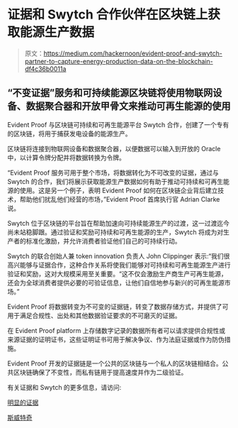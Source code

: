 # 证据和 Swytch 合作伙伴在区块链上获取能源生产数据

> 原文：<https://medium.com/hackernoon/evident-proof-and-swytch-partner-to-capture-energy-production-data-on-the-blockchain-df4c36b0011a>

## “不变证据”服务和可持续能源区块链将使用物联网设备、数据聚合器和开放甲骨文来推动可再生能源的使用

Evident Proof 与区块链可持续和可再生能源平台 Swytch 合作，创建了一个专有的区块链，将用于捕获发电设备的能源生产。

区块链将连接到物联网设备和数据聚合器，以便数据可以输入到开放的 Oracle 中，以计算令牌分配并将数据转换为令牌。

“Evident Proof 服务可用于整个市场，将数据转化为不可改变的证据，通过与 Swytch 的合作，我们将展示获取能源生产数据如何有助于推动可持续和可再生能源的使用。这是另一个例子，表明 Evident Proof 如何在区块链企业背后建立技术，帮助他们扰乱他们经营的市场，”Evident Proof 首席执行官 Adrian Clarke 说。

Swytch 位于区块链的平台旨在帮助加速向可持续能源生产的过渡，这一过渡迄今尚未站稳脚跟。通过验证和奖励可持续和可再生能源的生产，Swytch 将成为对生产者的标准化激励，并允许消费者验证他们自己的可持续行动。

Swytch 的联合创始人兼 token innovation 负责人 John Clippinger 表示:“我们很高兴能够与证据合作，这种合作关系将使我们能够对可持续和可再生能源生产进行验证和奖励，这对大规模采用至关重要。“这不仅会激励生产商生产可再生能源，还会为全球消费者提供必要的可验证信息，让他们自信地参与新兴的可再生能源市场。”

Evident Proof 将数据转变为不可变的证据链，转变了数据存储方式，并提供了可用于满足合规性、出处和其他数据验证要求的不可磨灭的证据。

在 Evident Proof platform 上存储数字记录的数据所有者可以请求提供合规性或来源证据的证明证书，这些证明证书可用于解决争议、作为法庭证据或作为防伪措施。

Evident Proof 开发的证据链是一个公共的区块链与一个私人的区块链相结合。公共区块链确保了不变性，而私有链用于提高速度并作为二级验证。

有关证据和 Swytch 的更多信息，请访问:

[明显的证据](http://evident-proof.io)

[斯威特奇](https://swytch.io/)